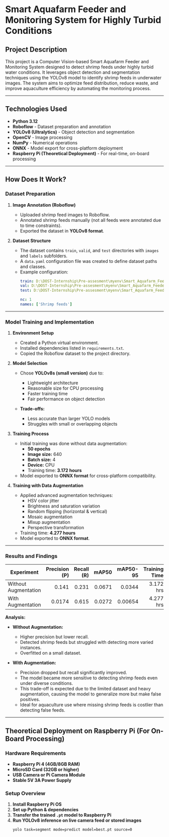 # Smart Aquafarm Feeder and Monitoring System for Highly Turbid Conditions

## Project Description

This project is a Computer Vision-based Smart Aquafarm Feeder and Monitoring System designed to detect shrimp feeds under highly turbid water conditions. It leverages object detection and segmentation techniques using the YOLOv8 model to identify shrimp feeds in underwater images. The system aims to optimize feed distribution, reduce waste, and improve aquaculture efficiency by automating the monitoring process.

---

## Technologies Used

- **Python 3.12**
- **Roboflow** - Dataset preparation and annotation
- **YOLOv8 (Ultralytics)** - Object detection and segmentation
- **OpenCV** - Image processing
- **NumPy** - Numerical operations
- **ONNX** - Model export for cross-platform deployment
- **Raspberry Pi (Theoretical Deployment)** - For real-time, on-board processing

---

## How Does It Work?

### Dataset Preparation

1. **Image Annotation (Roboflow)**
   - Uploaded shrimp feed images to Roboflow.
   - Annotated shrimp feeds manually (not all feeds were annotated due to time constraints).
   - Exported the dataset in **YOLOv8 format**.

2. **Dataset Structure**
   - The dataset contains `train`, `valid`, and `test` directories with `images` and `labels` subfolders.
   - A `data.yaml` configuration file was created to define dataset paths and classes.
   - Example configuration:
     ```yaml
     train: D:\DOST-Internship\Pre-assesment\myenv\Smart_Aquafarm_Feeder\dataset\train\images
     val: D:\DOST-Internship\Pre-assesment\myenv\Smart_Aquafarm_Feeder\dataset\valid\images
     test: D:\DOST-Internship\Pre-assesment\myenv\Smart_Aquafarm_Feeder\dataset\test\images

     nc: 1
     names: ['Shrimp feeds']
     ```

---

### Model Training and Implementation

1. **Environment Setup**
   - Created a Python virtual environment.
   - Installed dependencies listed in `requirements.txt`.
   - Copied the Roboflow dataset to the project directory.

2. **Model Selection**
   - Chose **YOLOv8s (small version)** due to:
     - Lightweight architecture
     - Reasonable size for CPU processing
     - Faster training time
     - Fair performance on object detection

   - **Trade-offs:**
     - Less accurate than larger YOLO models
     - Struggles with small or overlapping objects

3. **Training Process**
   - Initial training was done without data augmentation:
     - **50 epochs**
     - **Image size:** 640
     - **Batch size:** 4
     - **Device:** CPU
     - Training time: **3.172 hours**
   - Model exported to **ONNX format** for cross-platform compatibility.

4. **Training with Data Augmentation**
   - Applied advanced augmentation techniques:
     - HSV color jitter
     - Brightness and saturation variation
     - Random flipping (horizontal & vertical)
     - Mosaic augmentation
     - Mixup augmentation
     - Perspective transformation
   - Training time: **4.277 hours**
   - Model exported to **ONNX format**.

---

### Results and Findings

| Experiment | Precision (P) | Recall (R) | mAP50 | mAP50-95 | Training Time |
|---------|---------:|--------:|-------:|---------:|-------------:|
| Without Augmentation | 0.141 | 0.231 | 0.0671 | 0.0344 | 3.172 hrs |
| With Augmentation    | 0.0174 | 0.615 | 0.0272 | 0.00654 | 4.277 hrs |

**Analysis:**
- **Without Augmentation:**
  - Higher precision but lower recall.
  - Detected shrimp feeds but struggled with detecting more varied instances.
  - Overfitted on a small dataset.

- **With Augmentation:**
  - Precision dropped but recall significantly improved.
  - The model became more sensitive to detecting shrimp feeds even under diverse conditions.
  - This trade-off is expected due to the limited dataset and heavy augmentation, causing the model to generalize more but make false positives.
  - Ideal for aquaculture use where missing shrimp feeds is costlier than detecting false feeds.

---

## Theoretical Deployment on Raspberry Pi (For On-Board Processing)

### Hardware Requirements

- **Raspberry Pi 4 (4GB/8GB RAM)**
- **MicroSD Card (32GB or higher)**
- **USB Camera or Pi Camera Module**
- **Stable 5V 3A Power Supply**

### Setup Overview

1. **Install Raspberry Pi OS**
2. **Set up Python & dependencies**
3. **Transfer the trained `.pt` model to Raspberry Pi**
4. **Run YOLOv8 inference on live camera feed or stored images**
   ```bash
   yolo task=segment mode=predict model=best.pt source=0
